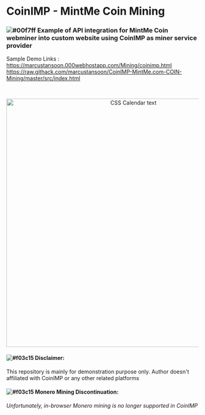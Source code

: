 # CoinIMP - MintMe Coin Mining
### ![#00f7ff](https://via.placeholder.com/15/00f7ff/000000?text=+) Example of API integration for MintMe Coin webminer into custom website using CoinIMP as miner service provider


Sample Demo Links :
<br>https://marcustansoon.000webhostapp.com/Mining/coinimp.html
<br>https://raw.githack.com/marcustansoon/CoinIMP-MintMe.com-COIN-Mining/master/src/index.html

<br>

<p align="center">
  <img src="https://i.imgur.com/530gDhg.png" width="650" title="CSS Calendar text">
</p>

#### ![#f03c15](https://via.placeholder.com/15/f03c15/000000?text=+) Disclaimer:
This repository is mainly for demonstration purpose only. Author doesn't affiliated with CoinIMP or any other related platforms
<br>

#### ![#f03c15](https://via.placeholder.com/15/f03c15/000000?text=+) Monero Mining Discontinuation: 
*Unfortunately, in-browser Monero mining is no longer supported in CoinIMP*
